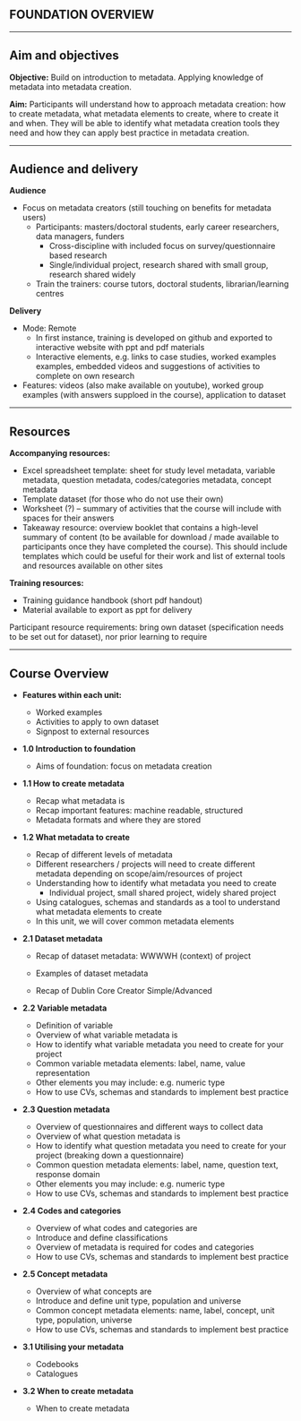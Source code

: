 
## FOUNDATION OVERVIEW

---
## Aim and objectives

**Objective:** Build on introduction to metadata. Applying knowledge of metadata into metadata creation.

**Aim:** Participants will understand how to approach metadata creation: how to create metadata, what metadata elements to create, where to create it and when. They will be able to identify what metadata creation tools they need and how they can apply best practice in metadata creation.

---
## Audience and delivery

**Audience**
- Focus on metadata creators (still touching on benefits for metadata users)
  - Participants: masters/doctoral students, early career researchers, data managers, funders
    - Cross-discipline with included focus on survey/questionnaire based research
    - Single/individual project, research shared with small group, research shared widely
  - Train the trainers: course tutors, doctoral students, librarian/learning centres

**Delivery**
- Mode: Remote
  - In first instance, training is developed on github and exported to interactive website with ppt and pdf materials
  - Interactive elements, e.g. links to case studies, worked examples examples, embedded videos and suggestions of activities to complete on own research
- Features: videos (also make available on youtube), worked group examples (with answers supploed in the course), application to dataset

---
## Resources

**Accompanying resources:**
- Excel spreadsheet template: sheet for study level metadata, variable metadata, question metadata, codes/categories metadata, concept metadata
- Template dataset (for those who do not use their own)
- Worksheet (?) – summary of activities that the course will include with spaces for their answers
- Takeaway resource: overview booklet that contains a high-level summary of content (to be available for download / made available to participants once they have completed the course). This should include templates which could be useful for their work and list of external tools and resources available on other sites

**Training resources:**
- Training guidance handbook (short pdf handout)
- Material available to export as ppt for delivery

Participant resource requirements: bring own dataset (specification needs to be set out for dataset), nor prior learning to require

---
## Course Overview

- **Features within each unit:**
  - Worked examples
  - Activities to apply to own dataset
  - Signpost to external resources
 
 - **1.0 Introduction to foundation**
   - Aims of foundation: focus on metadata creation

  - **1.1 How to create metadata**
    - Recap what metadata is
    - Recap important features: machine readable, structured
    - Metadata formats and where they are stored
    
- **1.2 What metadata to create**
  - Recap of different levels of metadata
  - Different researchers / projects will need to create different metadata depending on scope/aim/resources of project
  - Understanding how to identify what metadata you need to create
    - Individual project, small shared project, widely shared project
  - Using catalogues, schemas and standards as a tool to understand what metadata elements to create
  - In this unit, we will cover common metadata elements
    
- **2.1 Dataset metadata**
  - Recap of dataset metadata: WWWWH (context) of project
  - Examples of dataset metadata
  
  - Recap of Dublin Core Creator Simple/Advanced
    
- **2.2 Variable metadata**
  - Definition of variable
  - Overview of what variable metadata is
  - How to identify what variable metadata you need to create for your project
  - Common variable metadata elements: label, name, value representation
  - Other elements you may include: e.g. numeric type
  - How to use CVs, schemas and standards to implement best practice
    
- **2.3 Question metadata**
  - Overview of questionnaires and different ways to collect data
  - Overview of what question metadata is
  - How to identify what question metadata you need to create for your project (breaking down a questionnaire)
  - Common question metadata elements: label, name, question text, response domain
  - Other elements you may include: e.g. numeric type
  - How to use CVs, schemas and standards to implement best practice
    
- **2.4 Codes and categories**
  - Overview of what codes and categories are
  - Introduce and define classifications
  - Overview of metadata is required for codes and categories 
  - How to use CVs, schemas and standards to implement best practice
    
- **2.5 Concept metadata**
  - Overview of what concepts are
  - Introduce and define unit type, population and universe
  - Common concept metadata elements: name, label, concept, unit type, population, universe
  - How to use CVs, schemas and standards to implement best practice
  
- **3.1 Utilising your metadata**
  - Codebooks
  - Catalogues
    
- **3.2 When to create metadata**
  - When to create metadata 
